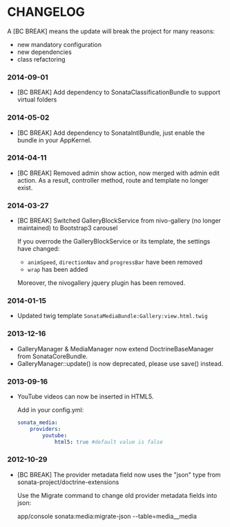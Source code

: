 CHANGELOG
=========

A [BC BREAK] means the update will break the project for many reasons:

* new mandatory configuration
* new dependencies
* class refactoring


### 2014-09-01

* [BC BREAK] Add dependency to SonataClassificationBundle to support virtual folders


### 2014-05-02

* [BC BREAK] Add dependency to SonataIntlBundle, just enable the bundle in your AppKernel.

### 2014-04-11

* [BC BREAK] Removed admin show action, now merged with admin edit action. As a result, controller method, route and template no longer exist.

### 2014-03-27

* [BC BREAK] Switched GalleryBlockService from nivo-gallery (no longer maintained) to Bootstrap3 carousel

    If you overrode the GalleryBlockService or its template, the settings have changed:

    * ``animSpeed``, ``directionNav`` and ``progressBar`` have been removed
    * ``wrap`` has been added

    Moreover, the nivogallery jquery plugin has been removed.

### 2014-01-15

* Updated twig template ``SonataMediaBundle:Gallery:view.html.twig``

### 2013-12-16

* GalleryManager & MediaManager now extend DoctrineBaseManager from SonataCoreBundle.
* GalleryManager::update() is now deprecated, please use save() instead.

### 2013-09-16

* YouTube videos can now be inserted in HTML5.

  Add in your config.yml:
  ```yaml
  sonata_media:
      providers:
          youtube:
              html5: true #default value is false
  ```

### 2012-10-29

* [BC BREAK] The provider metadata field now uses the "json" type from sonata-project/doctrine-extensions

  Use the Migrate command to change old provider metadata fields into json:

  app/console sonata:media:migrate-json --table=media__media
